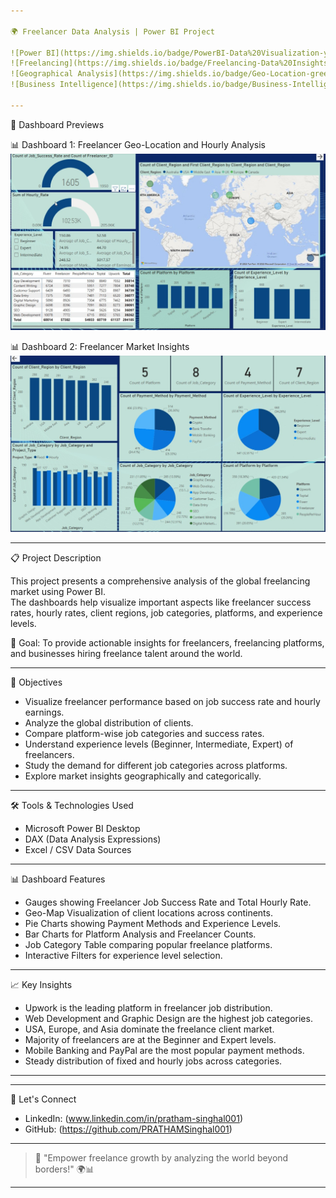 ```yaml
---

🌍 Freelancer Data Analysis | Power BI Project

![Power BI](https://img.shields.io/badge/PowerBI-Data%20Visualization-yellow) 
![Freelancing](https://img.shields.io/badge/Freelancing-Data%20Insights-blue) 
![Geographical Analysis](https://img.shields.io/badge/Geo-Location-green)
![Business Intelligence](https://img.shields.io/badge/Business-Intelligence-orange)

---
```


📸 Dashboard Previews

📊 Dashboard 1: Freelancer Geo-Location and Hourly Analysis
![Freelancer Dashboard 1](https://github.com/PrathamSinghal001/Data-Analyst-Project-With-PowerBI/blob/a532256cc57f687b8bf555c99ca9a9c2027a8454/Freelancer%20Project/freelancer%202.jpg)

📊 Dashboard 2: Freelancer Market Insights
![Freelancer Dashboard 2](https://github.com/PrathamSinghal001/Data-Analyst-Project-With-PowerBI/blob/a532256cc57f687b8bf555c99ca9a9c2027a8454/Freelancer%20Project/freelancer%201.jpg)

---

📋 Project Description

This project presents a comprehensive analysis of the global freelancing market using Power BI.  
The dashboards help visualize important aspects like freelancer success rates, hourly rates, client regions, job categories, platforms, and experience levels.

🎯 Goal:
To provide actionable insights for freelancers, freelancing platforms, and businesses hiring freelance talent around the world.

---

🎯 Objectives

- Visualize freelancer performance based on job success rate and hourly earnings.
- Analyze the global distribution of clients.
- Compare platform-wise job categories and success rates.
- Understand experience levels (Beginner, Intermediate, Expert) of freelancers.
- Study the demand for different job categories across platforms.
- Explore market insights geographically and categorically.

---

🛠 Tools & Technologies Used

- Microsoft Power BI Desktop
- DAX (Data Analysis Expressions)
- Excel / CSV Data Sources

---

📊 Dashboard Features

- Gauges showing Freelancer Job Success Rate and Total Hourly Rate.
- Geo-Map Visualization of client locations across continents.
- Pie Charts showing Payment Methods and Experience Levels.
- Bar Charts for Platform Analysis and Freelancer Counts.
- Job Category Table comparing popular freelance platforms.
- Interactive Filters for experience level selection.

---

📈 Key Insights

- Upwork is the leading platform in freelancer job distribution.
- Web Development and Graphic Design are the highest job categories.
- USA, Europe, and Asia dominate the freelance client market.
- Majority of freelancers are at the Beginner and Expert levels.
- Mobile Banking and PayPal are the most popular payment methods.
- Steady distribution of fixed and hourly jobs across categories.

---


---

🤝 Let's Connect

- LinkedIn: (www.linkedin.com/in/pratham-singhal001)
- GitHub: (https://github.com/PRATHAMSinghal001)

---

> 📢 "Empower freelance growth by analyzing the world beyond borders!" 🌍📊

---
